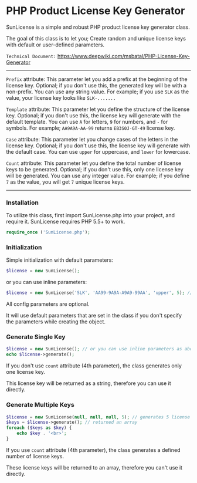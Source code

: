 # PHP Product License Key Generator

SunLicense is a simple and robust PHP product license key generator class.

The goal of this class is to let you; Create random and unique license keys with default or user-defined parameters.

`Technical Document:` https://www.deepwiki.com/msbatal/PHP-License-Key-Generator

<hr>

`Prefix` attribute: This parameter let you add a prefix at the beginning of the license key. Optional; if you don't use this, the generated key will be with a non-prefix. You can use any string value. For example; if you use `SLK` as the value, your license key looks like `SLK-.......`

`Template` attribute: This parameter let you define the structure of the license key. Optional; if you don't use this, the license key will generate with the default template. You can use `A` for letters, `9` for numbers, and `-` for symbols. For example; `AA9A9A-AA-99` returns `EB3S0J-GT-49` license key.

`Case` attribute: This parameter let you change cases of the letters in the license key. Optional; if you don't use this, the license key will generate with the default case. You can use `upper` for uppercase, and `lower` for lowercase.

`Count` attribute: This parameter let you define the total number of license keys to be generated. Optional; if you don't use this, only one license key will be generated. You can use any integer value. For example; if you define `7` as the value, you will get `7` unique license keys.

<hr>

### Installation

To utilize this class, first import SunLicense.php into your project, and require it.
SunLicense requires PHP 5.5+ to work.

```php
require_once ('SunLicense.php');
```

### Initialization

Simple initialization with default parameters:

```php
$license = new SunLicense();
```

or you can use inline parameters:

```php
$license = new SunLicense('SLK', 'AA99-9A9A-A9A9-99AA', 'upper', 5); // prefix, template, case of letters, number of keys
```

All config parameters are optional.

It will use default parameters that are set in the class if you don't specify the parameters while creating the object.

### Generate Single Key

```php
$license = new SunLicense(); // or you can use inline parameters as above
echo $license->generate();
```

If you don't use `count` attribute (4th parameter), the class generates only one license key.

This license key will be returned as a string, therefore you can use it directly.

### Generate Multiple Keys

```php
$license = new SunLicense(null, null, null, 5); // generates 5 license keys
$keys = $license->generate(); // returned an array
foreach ($keys as $key) {
    echo $key . '<br>';
}
```

If you use `count` attribute (4th parameter), the class generates a defined number of license keys.

These license keys will be returned to an array, therefore you can't use it directly.
